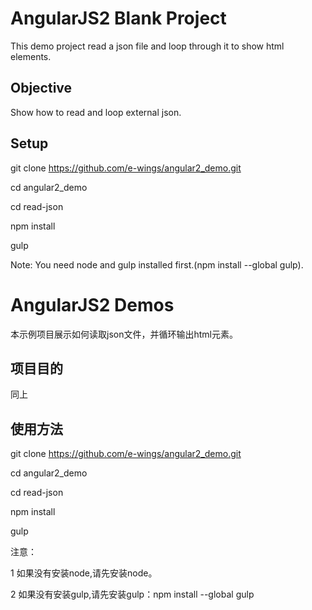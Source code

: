# AngularJS2 Blank Project
This demo project read a json file and loop through it to show html elements.

## Objective
Show how to read and loop external json.

## Setup

git clone https://github.com/e-wings/angular2_demo.git

cd angular2_demo

cd read-json

npm install

gulp

Note: You need node and gulp installed first.(npm install --global gulp).



# AngularJS2 Demos
本示例项目展示如何读取json文件，并循环输出html元素。

## 项目目的
同上

## 使用方法

git clone https://github.com/e-wings/angular2_demo.git

cd angular2_demo

cd read-json

npm install

gulp

注意：

1 如果没有安装node,请先安装node。

2 如果没有安装gulp,请先安装gulp：npm install --global gulp
